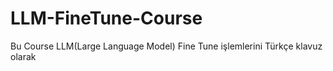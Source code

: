 # LLM-FineTune-Course
Bu Course LLM(Large Language Model) Fine Tune işlemlerini Türkçe klavuz olarak 
